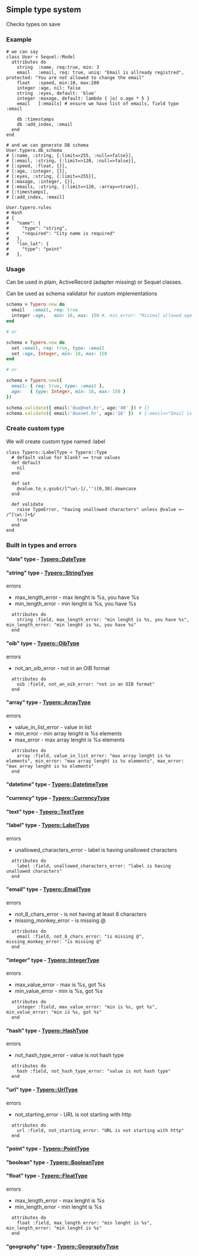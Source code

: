 ## Simple type system

Checks types on save

### Example

```
# we can say
class User < Sequel::Model
  attributes do
    string  :name, req:true, min: 3
    email   :email, req: true, uniq: "Email is allready registred", protected: "You are not allowed to change the email"
    float   :speed, min:10, max:200
    integer :age, nil: false
    string  :eyes, default: 'blue'
    integer :maxage, default: lambda { |o| o.age * 5 }
    email   [:emails] # ensure we have list of emails, field type :email

    db :timestamps
    db :add_index, :email
  end
end

# and we can generate DB schema
User.typero.db_schema
# [:name, :string, {:limit=>255, :null=>false}],
# [:email, :string, {:limit=>120, :null=>false}],
# [:speed, :float, {}],
# [:age, :integer, {}],
# [:eyes, :string, {:limit=>255}],
# [:maxage, :integer, {}],
# [:emails, :string, {:limit=>120, :array=>true}],
# [:timestamps],
# [:add_index, :email]

User.typero.rules
# Hash
# {
#   "name": {
#     "type": "string",
#     "required": "City name is required"
#   },
#   "lon_lat": {
#     "type": "point"
#   },
  ```

### Usage

Can be used in plain, ActiveRecord (adapter missing) or Sequel classes.

Can be used as schema validator for custom implementations

```ruby
schema = Typero.new do
  email   :email, req: true
  integer :age,   min: 18, max: 150 #, min_error: "Minimal allowed age is 18 years."
end

# or

schema = Typero.new do
  set :email, req: true, type: :email
  set :age, Integer, min: 18, max: 150
end

# or

schema = Typero.new({
  email: { req: true, type: :email },
  age:   { type: Integer, min: 18, max: 150 }
})

schema.validate({ email:'dux@net.hr', age:'40' }) # {}
schema.validate({ email:'duxnet.hr', age:'16' })  # {:email=>"Email is missing @", :age=>"Age min is 18, got 16"}
```

### Create custom type

We will create custom type named :label

```
class Typero::LabelType < Typero::Type
  # default value for blank? == true values
  def default
    nil
  end

  def set
    @value.to_s.gsub(/[^\w\-]/,'')[0,30].downcase
  end

  def validate
    raise TypeError, "having unallowed characters" unless @value =~ /^[\w\-]+$/
    true
  end
end
```

### Built in types and errors

#### "date" type - [Typero::DateType](https://github.com/dux/typero/blob/master/lib/typero/type/date.rb)



#### "string" type - [Typero::StringType](https://github.com/dux/typero/blob/master/lib/typero/type/string.rb)

errors
* max_length_error - max lenght is %s, you have %s
* min_length_error - min lenght is %s, you have %s
```
  attributes do
    string :field, max_length_error: "min lenght is %s, you have %s", min_length_error: "min lenght is %s, you have %s"
  end
```


#### "oib" type - [Typero::OibType](https://github.com/dux/typero/blob/master/lib/typero/type/oib.rb)

errors
* not_an_oib_error - not in an OIB format
```
  attributes do
    oib :field, not_an_oib_error: "not in an OIB format"
  end
```


#### "array" type - [Typero::ArrayType](https://github.com/dux/typero/blob/master/lib/typero/type/array.rb)

errors
* value_in_list_error - value in list
* min_error - min array lenght is %s elements
* max_error - max array lenght is %s elements
```
  attributes do
    array :field, value_in_list_error: "max array lenght is %s elements", min_error: "max array lenght is %s elements", max_error: "max array lenght is %s elements"
  end
```


#### "datetime" type - [Typero::DatetimeType](https://github.com/dux/typero/blob/master/lib/typero/type/datetime.rb)



#### "currency" type - [Typero::CurrencyType](https://github.com/dux/typero/blob/master/lib/typero/type/currency.rb)



#### "text" type - [Typero::TextType](https://github.com/dux/typero/blob/master/lib/typero/type/text.rb)



#### "label" type - [Typero::LabelType](https://github.com/dux/typero/blob/master/lib/typero/type/label.rb)

errors
* unallowed_characters_error - label is having unallowed characters
```
  attributes do
    label :field, unallowed_characters_error: "label is having unallowed characters"
  end
```


#### "email" type - [Typero::EmailType](https://github.com/dux/typero/blob/master/lib/typero/type/email.rb)

errors
* not_8_chars_error - is not having at least 8 characters
* missing_monkey_error - is missing @
```
  attributes do
    email :field, not_8_chars_error: "is missing @", missing_monkey_error: "is missing @"
  end
```


#### "integer" type - [Typero::IntegerType](https://github.com/dux/typero/blob/master/lib/typero/type/integer.rb)

errors
* max_value_error - max is %s, got %s
* min_value_error - min is %s, got %s
```
  attributes do
    integer :field, max_value_error: "min is %s, got %s", min_value_error: "min is %s, got %s"
  end
```


#### "hash" type - [Typero::HashType](https://github.com/dux/typero/blob/master/lib/typero/type/hash.rb)

errors
* not_hash_type_error - value is not hash type
```
  attributes do
    hash :field, not_hash_type_error: "value is not hash type"
  end
```


#### "url" type - [Typero::UrlType](https://github.com/dux/typero/blob/master/lib/typero/type/url.rb)

errors
* not_starting_error - URL is not starting with http
```
  attributes do
    url :field, not_starting_error: "URL is not starting with http"
  end
```


#### "point" type - [Typero::PointType](https://github.com/dux/typero/blob/master/lib/typero/type/point.rb)



#### "boolean" type - [Typero::BooleanType](https://github.com/dux/typero/blob/master/lib/typero/type/boolean.rb)



#### "float" type - [Typero::FloatType](https://github.com/dux/typero/blob/master/lib/typero/type/float.rb)

errors
* max_length_error - max lenght is %s
* min_length_error - min lenght is %s
```
  attributes do
    float :field, max_length_error: "min lenght is %s", min_length_error: "min lenght is %s"
  end
```


#### "geography" type - [Typero::GeographyType](https://github.com/dux/typero/blob/master/lib/typero/type/geography.rb)


